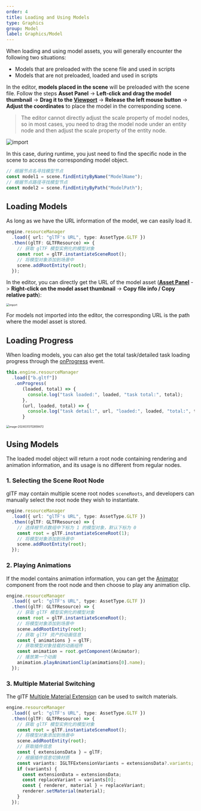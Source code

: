 ```yaml
---
order: 4
title: Loading and Using Models
type: Graphics
group: Model
label: Graphics/Model
---
```


When loading and using model assets, you will generally encounter the following two situations:

- Models that are preloaded with the scene file and used in scripts
- Models that are not preloaded, loaded and used in scripts

In the editor, **models placed in the scene** will be preloaded with the scene file. Follow the steps **Asset Panel** -> **Left-click and drag the model thumbnail** -> **Drag it to the [Viewport](/en/docs/interface-viewport)** -> **Release the left mouse button** -> **Adjust the coordinates** to place the model in the corresponding scene.

> The editor cannot directly adjust the scale property of model nodes, so in most cases, you need to drag the model node under an entity node and then adjust the scale property of the entity node.

<img src="https://gw.alipayobjects.com/zos/OasisHub/8e088349-f36d-4d16-a525-bbb63fe00105/import.gif" alt="import" style="zoom:100%;" />

In this case, during runtime, you just need to find the specific node in the scene to access the corresponding model object.

```typescript
// 根据节点名寻找模型节点
const model1 = scene.findEntityByName("ModelName");
// 根据节点路径寻找模型节点
const model2 = scene.findEntityByPath("ModelPath");
```

## Loading Models

As long as we have the URL information of the model, we can easily load it.

```typescript
engine.resourceManager
  .load({ url: "glTF's URL", type: AssetType.GLTF })
  .then((glTF: GLTFResource) => {
    // 获取 glTF 模型实例化的模型对象
    const root = glTF.instantiateSceneRoot();
    // 将模型对象添加到场景中
    scene.addRootEntity(root);
  });
```

In the editor, you can directly get the URL of the model asset (**[Asset Panel](/en/docs/assets-interface)** -> **Right-click on the model asset thumbnail** -> **Copy file info / Copy relative path**):

<img src="https://mdn.alipayobjects.com/huamei_yo47yq/afts/img/A*T6-QR7KrH8oAAAAAAAAAAAAADhuCAQ/original" alt="import" style="zoom: 50%;" />

For models not imported into the editor, the corresponding URL is the path where the model asset is stored.

## Loading Progress

When loading models, you can also get the total task/detailed task loading progress through the [onProgress](/apis/core/#AssetPromise-onProgress) event.

```typescript
this.engine.resourceManager
  .load(["b.gltf"])
   .onProgress(
      (loaded, total) => {
        console.log("task loaded:", loaded, "task total:", total);
      },
      (url, loaded, total) => {
        console.log("task detail:", url, "loaded:", loaded, "total:", total);
      }
```

<img src="https://gw.alipayobjects.com/zos/OasisHub/b1623aee-4f1b-405a-b5b5-c63b64dbb9de/image-20240313112859472.png" alt="image-20240313112859472" style="zoom:50%;" />

## Using Models

The loaded model object will return a root node containing rendering and animation information, and its usage is no different from regular nodes.

<playground src="gltf-basic.ts"></playground>

### 1. Selecting the Scene Root Node

glTF may contain multiple scene root nodes `sceneRoots`, and developers can manually select the root node they wish to instantiate.

```typescript
engine.resourceManager
  .load({ url: "glTF's URL", type: AssetType.GLTF })
  .then((glTF: GLTFResource) => {
    // 选择根节点数组中下标为 1 的模型对象，默认下标为 0
    const root = glTF.instantiateSceneRoot(1);
    // 将模型对象添加到场景中
    scene.addRootEntity(root);
  });
```

### 2. Playing Animations

If the model contains animation information, you can get the [Animator](/apis/core/#Animator) component from the root node and then choose to play any animation clip.

```typescript
engine.resourceManager
  .load({ url: "glTF's URL", type: AssetType.GLTF })
  .then((glTF: GLTFResource) => {
    // 获取 glTF 模型实例化的模型对象
    const root = glTF.instantiateSceneRoot();
    // 将模型对象添加到场景中
    scene.addRootEntity(root);
    // 获取 glTF 资产的动画信息
    const { animations } = glTF;
    // 获取模型对象挂载的动画组件
    const animation = root.getComponent(Animator);
    // 播放第一个动画
    animation.playAnimationClip(animations[0].name);
  });
```

### 3. Multiple Material Switching

The glTF [Multiple Material Extension](https://github.com/KhronosGroup/glTF/tree/master/extensions/2.0/Khronos/KHR_materials_variants) can be used to switch materials.

```typescript
engine.resourceManager
  .load({ url: "glTF's URL", type: AssetType.GLTF })
  .then((glTF: GLTFResource) => {
    // 获取 glTF 模型实例化的模型对象
    const root = glTF.instantiateSceneRoot();
    // 将模型对象添加到场景中
    scene.addRootEntity(root);
    // 获取插件信息
    const { extensionsData } = glTF;
    // 根据插件信息切换材质
    const variants: IGLTFExtensionVariants = extensionsData?.variants;
    if (variants) {
      const extensionData = extensionsData;
      const replaceVariant = variants[0];
      const { renderer, material } = replaceVariant;
      renderer.setMaterial(material);
    }
  });
```
